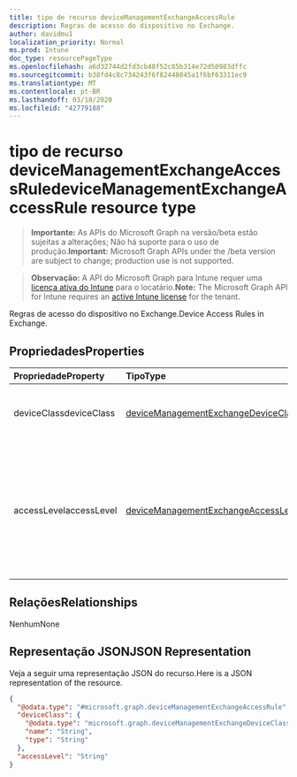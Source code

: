 ```yaml
---
title: tipo de recurso deviceManagementExchangeAccessRule
description: Regras de acesso do dispositivo no Exchange.
author: davidmu1
localization_priority: Normal
ms.prod: Intune
doc_type: resourcePageType
ms.openlocfilehash: a6d32744d2fd3cb48f52c85b314e72d50983dffc
ms.sourcegitcommit: b38fd4c8c734243f6f82448045a1f6bf63311ec9
ms.translationtype: MT
ms.contentlocale: pt-BR
ms.lasthandoff: 03/18/2020
ms.locfileid: "42779188"
---
```

# <a name="devicemanagementexchangeaccessrule-resource-type"></a><span data-ttu-id="c2ac2-103">tipo de recurso deviceManagementExchangeAccessRule</span><span class="sxs-lookup"><span data-stu-id="c2ac2-103">deviceManagementExchangeAccessRule resource type</span></span>

> <span data-ttu-id="c2ac2-104">**Importante:** As APIs do Microsoft Graph na versão/beta estão sujeitas a alterações; Não há suporte para o uso de produção.</span><span class="sxs-lookup"><span data-stu-id="c2ac2-104">**Important:** Microsoft Graph APIs under the /beta version are subject to change; production use is not supported.</span></span>

> <span data-ttu-id="c2ac2-105">**Observação:** A API do Microsoft Graph para Intune requer uma [licença ativa do Intune](https://go.microsoft.com/fwlink/?linkid=839381) para o locatário.</span><span class="sxs-lookup"><span data-stu-id="c2ac2-105">**Note:** The Microsoft Graph API for Intune requires an [active Intune license](https://go.microsoft.com/fwlink/?linkid=839381) for the tenant.</span></span>

<span data-ttu-id="c2ac2-106">Regras de acesso do dispositivo no Exchange.</span><span class="sxs-lookup"><span data-stu-id="c2ac2-106">Device Access Rules in Exchange.</span></span>

## <a name="properties"></a><span data-ttu-id="c2ac2-107">Propriedades</span><span class="sxs-lookup"><span data-stu-id="c2ac2-107">Properties</span></span>
|<span data-ttu-id="c2ac2-108">Propriedade</span><span class="sxs-lookup"><span data-stu-id="c2ac2-108">Property</span></span>|<span data-ttu-id="c2ac2-109">Tipo</span><span class="sxs-lookup"><span data-stu-id="c2ac2-109">Type</span></span>|<span data-ttu-id="c2ac2-110">Descrição</span><span class="sxs-lookup"><span data-stu-id="c2ac2-110">Description</span></span>|
|:---|:---|:---|
|<span data-ttu-id="c2ac2-111">deviceClass</span><span class="sxs-lookup"><span data-stu-id="c2ac2-111">deviceClass</span></span>|[<span data-ttu-id="c2ac2-112">deviceManagementExchangeDeviceClass</span><span class="sxs-lookup"><span data-stu-id="c2ac2-112">deviceManagementExchangeDeviceClass</span></span>](../resources/intune-onboarding-devicemanagementexchangedeviceclass.md)|<span data-ttu-id="c2ac2-113">Classe de dispositivo que será afetada por essa regra.</span><span class="sxs-lookup"><span data-stu-id="c2ac2-113">Device Class which will be impacted by this rule.</span></span>|
|<span data-ttu-id="c2ac2-114">accessLevel</span><span class="sxs-lookup"><span data-stu-id="c2ac2-114">accessLevel</span></span>|[<span data-ttu-id="c2ac2-115">deviceManagementExchangeAccessLevel</span><span class="sxs-lookup"><span data-stu-id="c2ac2-115">deviceManagementExchangeAccessLevel</span></span>](../resources/intune-onboarding-devicemanagementexchangeaccesslevel.md)|<span data-ttu-id="c2ac2-116">Nível de acesso para o Exchange concedido por esta regra.</span><span class="sxs-lookup"><span data-stu-id="c2ac2-116">Access Level for Exchange granted by this rule.</span></span> <span data-ttu-id="c2ac2-117">Os valores possíveis são: `none`, `allow`, `block`, `quarantine`.</span><span class="sxs-lookup"><span data-stu-id="c2ac2-117">Possible values are: `none`, `allow`, `block`, `quarantine`.</span></span>|

## <a name="relationships"></a><span data-ttu-id="c2ac2-118">Relações</span><span class="sxs-lookup"><span data-stu-id="c2ac2-118">Relationships</span></span>
<span data-ttu-id="c2ac2-119">Nenhum</span><span class="sxs-lookup"><span data-stu-id="c2ac2-119">None</span></span>

## <a name="json-representation"></a><span data-ttu-id="c2ac2-120">Representação JSON</span><span class="sxs-lookup"><span data-stu-id="c2ac2-120">JSON Representation</span></span>
<span data-ttu-id="c2ac2-121">Veja a seguir uma representação JSON do recurso.</span><span class="sxs-lookup"><span data-stu-id="c2ac2-121">Here is a JSON representation of the resource.</span></span>
<!-- {
  "blockType": "resource",
  "@odata.type": "microsoft.graph.deviceManagementExchangeAccessRule"
}
-->
``` json
{
  "@odata.type": "#microsoft.graph.deviceManagementExchangeAccessRule",
  "deviceClass": {
    "@odata.type": "microsoft.graph.deviceManagementExchangeDeviceClass",
    "name": "String",
    "type": "String"
  },
  "accessLevel": "String"
}
```



